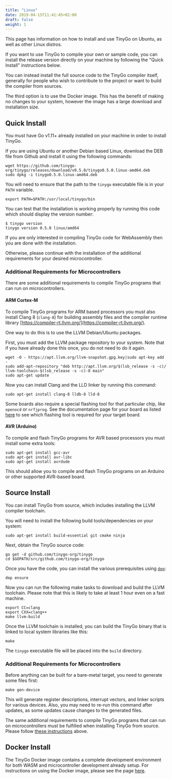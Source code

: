 ```yaml
---
title: "Linux"
date: 2019-04-15T11:41:45+02:00
draft: false
weight: 1
---
```


This page has information on how to install and use TinyGo on Ubuntu, as well as other Linux distros.

If you want to use TinyGo to compile your own or sample code, you can install the release version directly on your machine by following the "Quick Install" instructions below.

You can instead install the full source code to the TinyGo compiler itself, generally for people who wish to contribute to the project or want to build the compiler from sources.

The third option is to use the Docker image. This has the benefit of making no changes to your system, however the image has a large download and installation size.

## Quick Install

You must have Go v1.11+ already installed on your machine in order to install TinyGo.

If you are using Ubuntu or another Debian based Linux, download the DEB file from Github and install it using the following commands:

```shell
wget https://github.com/tinygo-org/tinygo/releases/download/v0.5.0/tinygo0.5.0.linux-amd64.deb
sudo dpkg -i tinygo0.5.0.linux-amd64.deb
```

You will need to ensure that the path to the `tinygo` executable file is in your `PATH` variable.

```shell
export PATH=$PATH:/usr/local/tinygo/bin
```

You can test that the installation is working properly by running this code which should display the version number:

```shell
$ tinygo version
tinygo version 0.5.0 linux/amd64
```

If you are only interested in compiling TinyGo code for WebAssembly then you are done with the installation.

Otherwise, please continue with the installation of the additional requirements for your desired microcontroller.

### Additional Requirements for Microcontrollers

There are some additional requirements to compile TinyGo programs that can run on microcontrollers.

#### ARM Cortex-M

To compile TinyGo programs for ARM based processors you must also install Clang 8 (`clang-8`) for building assembly files and the compiler runtime library [https://compiler-rt.llvm.org/](https://compiler-rt.llvm.org/).

One way to do this is to use the LLVM Debian/Ubuntu packages.

First, you must add the LLVM package repository to your system. Note that if you have already done this once, you do not need to do it again.

```shell
wget -O - https://apt.llvm.org/llvm-snapshot.gpg.key|sudo apt-key add -
sudo add-apt-repository "deb http://apt.llvm.org/$(lsb_release -s -c)/ llvm-toolchain-$(lsb_release -s -c)-8 main"
sudo apt-get update
```

Now you can install Clang and the LLD linker by running this command:

```shell
sudo apt-get install clang-8 lldb-8 lld-8
```

Some boards also require a special flashing tool for that particular chip, like `openocd` or `nrfjprog`. See the documentation page for your board as listed [here](../../microcontrollers/) to see which flashing tool is required for your target board.

#### AVR (Arduino)

To compile and flash TinyGo programs for AVR based processors you must install some extra tools:

```shell
sudo apt-get install gcc-avr
sudo apt-get install avr-libc
sudo apt-get install avrdude
```

This should allow you to compile and flash TinyGo programs on an Arduino or other supported AVR-based board.

## Source Install

You can install TinyGo from source, which includes installing the LLVM compiler toolchain.

You will need to install the following build tools/dependencies on your system:

```shell
sudo apt-get install build-essential git cmake ninja
```

Next, obtain the TinyGo source code:

```shell
go get -d github.com/tinygo-org/tinygo
cd $GOPATH/src/github.com/tinygo-org/tinygo
```

Once you have the code, you can install the various prerequisites using [`dep`](https://golang.github.io/dep/):

```shell
dep ensure
```

Now you can run the following make tasks to download and build the LLVM toolchain. Please note that this is likely to take at least 1 hour even on a fast machine.

```shell
export CC=clang
export CXX=clang++
make llvm-build
```

Once the LLVM toolchain is installed, you can build the TinyGo binary that is linked to local system libraries like this:

```shell
make
```

The `tinygo` executable file will be placed into the `build` directory.

### Additional Requirements for Microcontrollers

Before anything can be built for a bare-metal target, you need to generate some
files first:

```shell
make gen-device
```

This will generate register descriptions, interrupt vectors, and linker scripts
for various devices. Also, you may need to re-run this command after updates,
as some updates cause changes to the generated files.

The same additional requirements to compile TinyGo programs that can run on microcontrollers must be fulfilled when installing TinyGo from source. Please follow [these instructions](#additional-requirements-for-microcontrollers) above.

## Docker Install

The TinyGo Docker image contains a complete development environment for both WASM and microcontroller development already setup. For instructions on using the Docker image, please see the page [here](./using-docker).
